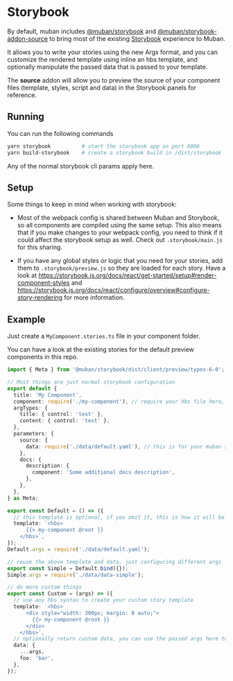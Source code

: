 # Storybook

By default, muban includes [@muban/storybook](https://www.npmjs.com/package/@muban/storybook) and
[@muban/storybook-addon-source](https://www.npmjs.com/package/@muban/storybook-addon-source) to
bring most of the existing [Storybook](https://storybook.js.org/) experience to Muban.

It allows you to write your stories using the new Args format, and you can customize the rendered
template using inline an hbs template, and optionally manipulate the passed data that is passed to
your template.

The **source** addon will allow you to preview the source of your component files (template, styles,
script and data) in the Storybook panels for reference.

## Running

You can run the following commands

```sh
yarn storybook          # start the storybook app on port 6006
yarn build-storybook    # create a storybook build in /dist/storybook
```

Any of the normal storybook cli params apply here.

## Setup

Some things to keep in mind when working with storybook:

- Most of the webpack config is shared between Muban and Storybook, so all components are compiled
  using the same setup. This also means that if you make changes to your webpack config, you need to
  think if it could affect the storybook setup as well. Check out `.storybook/main.js` for this
  sharing.

- If you have any global styles or logic that you need for your stories, add them to
  `.storybook/preview.js` so they are loaded for each story. Have a look at
  https://storybook.js.org/docs/react/get-started/setup#render-component-styles and
  https://storybook.js.org/docs/react/configure/overview#configure-story-rendering for more
  information.

## Example

Just create a `MyComponent.stories.ts` file in your component folder.

You can have a look at the existing stories for the default preview components in this repo.

```typescript
import { Meta } from '@muban/storybook/dist/client/preview/types-6-0';

// Most things are just normal storybook configuration
export default {
  title: 'My Component',
  component: require('./my-component'), // require your hbs file here, omitting the .hbs extension
  argTypes: {
    title: { control: 'text' },
    content: { control: 'text' },
  },
  parameters: {
    source: {
      data: require('./data/default.yaml'), // this is for your muban source addon
    },
    docs: {
      description: {
        component: 'Some additional docs description',
      },
    },
  },
} as Meta;

export const Default = () => ({
  // this template is optional, if you omit it, this is how it will be used by default
  template: `<hbs>
      {{> my-component @root }}
    </hbs>`,
});
Default.args = require('./data/default.yaml');

// reuse the above template and data, just configuring different args
export const Simple = Default.bind({});
Simple.args = require('./data/data-simple');

// do more custom things
export const Custom = (args) => ({
  // use any hbs syntax to create your custom story template
  template: `<hbs>
      <div style="width: 300px; margin: 0 auto;">
        {{> my-component @root }}
      </div>
    </hbs>`,
  // optionally return custom data, you can use the passed args here to modify/etc.
  data: {
    ...args,
    foo: 'bar',
  },
});
```
